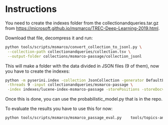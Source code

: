 # Instructions

You need to create the indexes folder from the collectionandqueries.tar.gz from <https://microsoft.github.io/msmarco/TREC-Deep-Learning-2019.html>.

Download that file, decompress it and run:

```bash
python tools/scripts/msmarco/convert_collection_to_jsonl.py \
 --collection-path collectionandqueries/collection.tsv \
 --output-folder collections/msmarco-passage/collection_jsonl
```

This will make a folder with the data divided in JSON files (9 of them), now you have to create the indexes:

```bash
python -m pyserini.index -collection JsonCollection -generator DefaultLuceneDocumentGenerator \
 -threads 9 -input collectionandqueries/msmarco-passage \
 -index indexes/lucene-index-msmarco-passage -storePositions -storeDocvectors -storeRaw
```

Once this is done, you can use the probabilistic\_model.py that is in the repo.

To evaluate the results you have to use this for now:

```bash
python tools/scripts/msmarco/msmarco_passage_eval.py    tools/topics-and-qrels/qrels.msmarco-passage.dev-subset.txt runs/run_prob_passage.txt
```
